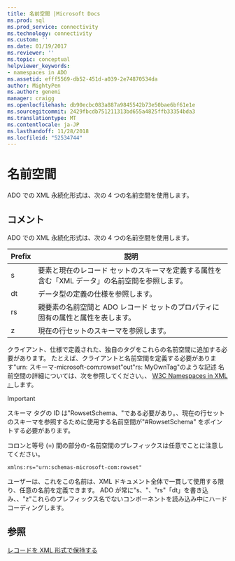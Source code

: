 ```yaml
---
title: 名前空間 |Microsoft Docs
ms.prod: sql
ms.prod_service: connectivity
ms.technology: connectivity
ms.custom: ''
ms.date: 01/19/2017
ms.reviewer: ''
ms.topic: conceptual
helpviewer_keywords:
- namespaces in ADO
ms.assetid: efff5569-db52-451d-a039-2e74870534da
author: MightyPen
ms.author: genemi
manager: craigg
ms.openlocfilehash: db90ecbc083a887a9845542b73e50bae6bf61e1e
ms.sourcegitcommit: 2429fbcdb751211313bd655a4825ffb33354bda3
ms.translationtype: MT
ms.contentlocale: ja-JP
ms.lasthandoff: 11/28/2018
ms.locfileid: "52534744"
---
```

# <a name="namespaces"></a>名前空間
ADO での XML 永続化形式は、次の 4 つの名前空間を使用します。  
  
## <a name="remarks"></a>コメント  
 ADO での XML 永続化形式は、次の 4 つの名前空間を使用します。  
  
|Prefix|説明|  
|------------|-----------------|  
|s|要素と現在のレコード セットのスキーマを定義する属性を含む「XML データ」の名前空間を参照します。|  
|dt|データ型の定義の仕様を参照します。|  
|rs|親要素の名前空間と ADO レコード セットのプロパティに固有の属性と属性を表します。|  
|z|現在の行セットのスキーマを参照します。|  
  
 クライアント、仕様で定義された、独自のタグをこれらの名前空間に追加する必要があります。 たとえば、クライアントと名前空間を定義する必要があります"urn: スキーマ-microsoft-com:rowset"out"rs: MyOwnTag"のような記述 名前空間の詳細については、次を参照してください。、 [W3C Namespaces in XML 』](https://www.w3.org/TR/REC-xml-names/)します。  
  
> [!IMPORTANT]
>  スキーマ タグの ID は"RowsetSchema、"である必要があり。、現在の行セットのスキーマを参照するために使用する名前空間が"#RowsetSchema" をポイントする必要があります。  
  
 コロンと等号 (=) 間の部分の-名前空間のプレフィックスは任意でことに注意してください。  
  
```  
xmlns:rs="urn:schemas-microsoft-com:rowset"  
```  
  
 ユーザーは、これをこの名前は、XML ドキュメント全体で一貫して使用する限り、任意の名前を定義できます。 ADO が常に"s、"、"rs"「dt」を書き込み、、"z"これらのプレフィックス名でないコンポーネントを読み込み中にハードコーディングします。  
  
## <a name="see-also"></a>参照  
 [レコードを XML 形式で保持する](../../../ado/guide/data/persisting-records-in-xml-format.md)
